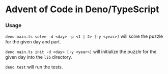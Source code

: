 # Advent of Code in Deno/TypeScript

### Usage

`deno main.ts solve -d <day> -p <1 | 2> [-y <year>]` will solve the puzzle for the given day and part.

`deno main.ts init -d <day> [-y <year>]` will initialize the puzzle for the given day into the `lib` directory.

`deno test` will run the tests.
